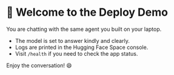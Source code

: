 # 👋 Welcome to the Deploy Demo

You are chatting with the same agent you built on your laptop.

- The model is set to answer kindly and clearly.
- Logs are printed in the Hugging Face Space console.
- Visit `/health` if you need to check the app status.

Enjoy the conversation! 😄
